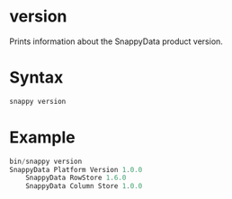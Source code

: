 # version

Prints information about the SnappyData product version.

# Syntax

``` scala
snappy version
```

# Example

``` scala
bin/snappy version
SnappyData Platform Version 1.0.0
    SnappyData RowStore 1.6.0
    SnappyData Column Store 1.0.0
```


